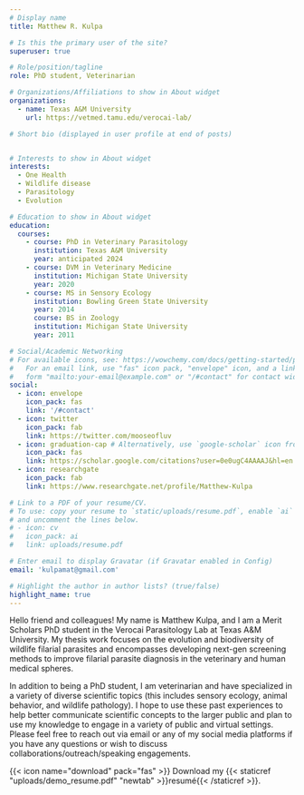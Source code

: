 ```yaml
---
# Display name
title: Matthew R. Kulpa

# Is this the primary user of the site?
superuser: true

# Role/position/tagline
role: PhD student, Veterinarian

# Organizations/Affiliations to show in About widget
organizations:
  - name: Texas A&M University
    url: https://vetmed.tamu.edu/verocai-lab/

# Short bio (displayed in user profile at end of posts)


# Interests to show in About widget
interests:
  - One Health
  - Wildlife disease
  - Parasitology
  - Evolution

# Education to show in About widget
education:
  courses:
    - course: PhD in Veterinary Parasitology
      institution: Texas A&M University
      year: anticipated 2024
    - course: DVM in Veterinary Medicine
      institution: Michigan State University
      year: 2020
    - course: MS in Sensory Ecology
      institution: Bowling Green State University
      year: 2014
      course: BS in Zoology
      institution: Michigan State University
      year: 2011

# Social/Academic Networking
# For available icons, see: https://wowchemy.com/docs/getting-started/page-builder/#icons
#   For an email link, use "fas" icon pack, "envelope" icon, and a link in the
#   form "mailto:your-email@example.com" or "/#contact" for contact widget.
social:
  - icon: envelope
    icon_pack: fas
    link: '/#contact'
  - icon: twitter
    icon_pack: fab
    link: https://twitter.com/mooseofluv
  - icon: graduation-cap # Alternatively, use `google-scholar` icon from `ai` icon pack
    icon_pack: fas
    link: https://scholar.google.com/citations?user=0e0ugC4AAAAJ&hl=en
  - icon: researchgate
    icon_pack: fab
    link: https://www.researchgate.net/profile/Matthew-Kulpa

# Link to a PDF of your resume/CV.
# To use: copy your resume to `static/uploads/resume.pdf`, enable `ai` icons in `params.toml`,
# and uncomment the lines below.
# - icon: cv
#   icon_pack: ai
#   link: uploads/resume.pdf

# Enter email to display Gravatar (if Gravatar enabled in Config)
email: 'kulpamat@gmail.com'

# Highlight the author in author lists? (true/false)
highlight_name: true
---
```


Hello friend and colleagues! My name is Matthew Kulpa, and I am a Merit Scholars PhD student in the Verocai Parasitology Lab at Texas A&M University. My thesis work focuses on the evolution and biodiversity of wildlife filarial parasites and encompasses developing next-gen screening methods to improve filarial parasite diagnosis in the veterinary and human medical spheres.

In addition to being a PhD student, I am veterinarian and have specialized in a variety of diverse scientific topics (this includes sensory ecology, animal behavior, and wildlife pathology). I hope to use these past experiences to help better communicate scientific concepts to the larger public and plan to use my knowledge to engage in a variety of public and virtual settings.  Please feel free to reach out via email or any of my social media platforms if you have any questions or wish to discuss collaborations/outreach/speaking engagements. 

{{< icon name="download" pack="fas" >}} Download my {{< staticref "uploads/demo_resume.pdf" "newtab" >}}resumé{{< /staticref >}}.
